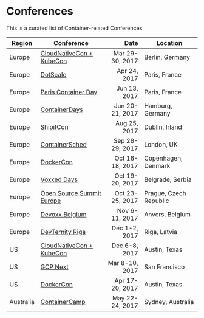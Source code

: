 # Conferences

This is a curated list of Container-related Conferences

| Region    | Conference                                                                                                                               |            Date | Location               |
| --------- | ---------------------------------------------------------------------------------------------------------------------------------------- | --------------: | ---------------------- |
| Europe    | [CloudNativeCon + KubeCon](https://events.linuxfoundation.org/events/cloudnativecon-and-kubecon-europe)                                  | Mar 29-30, 2017 | Berlin, Germany        |
| Europe    | [DotScale](https://www.dotscale.io/)                                                                                                     |    Apr 24, 2017 | Paris, France          |
| Europe    | [Paris Container Day](http://paris-container-day.fr/)                                                                                    |    Jun 13, 2017 | Paris, France          |
| Europe    | [ContainerDays](https://containerdays.io/)                                                                                               | Jun 20-21, 2017 | Hamburg, Germany       |
| Europe    | [ShipitCon](http://shipitcon.com/)                                                                                                       |    Aug 25, 2017 | Dublin, Irland         |
| Europe    | [ContainerSched](https://skillsmatter.com/conferences/8229-containersched-2017-the-conference-on-devops-cloud-containers-and-schedulers) | Sep 28-29, 2017 | London, UK             |
| Europe    | [DockerCon](https://blog.docker.com/2016/11/dockercon-returns-europe-2017/)                                                              | Oct 16-18, 2017 | Copenhagen, Denmark    |
| Europe    | [Voxxed Days](https://belgrade.voxxeddays.com/)                                                                                          | Oct 19-20, 2017 | Belgrade, Serbia       |
| Europe    | [Open Source Summit Europe](http://events.linuxfoundation.org/events/open-source-summit-europe)                                          | Oct 23-25, 2017 | Prague, Czech Republic |
| Europe    | [Devoxx Belgium](https://devoxx.com/)                                                                                                    |  Nov 6-11, 2017 | Anvers, Belgium        |
| Europe    | [DevTernity Riga](https://devternity.com/)                                                                                               |   Dec 1-2, 2017 | Riga, Latvia           |
| US        | [CloudNativeCon + KubeCon](https://events.linuxfoundation.org/events/cloudnativecon-and-kubecon-north-america)                           |   Dec 6-8, 2017 | Austin, Texas          |
| US        | [GCP Next](https://cloudnext.withgoogle.com/)                                                                                            |  Mar 8-10, 2017 | San Francisco          |
| US        | [DockerCon](http://2017.dockercon.com/)                                                                                                  | Apr 17-20, 2017 | Austin, Texas          |
| Australia | [ContainerCamp](https://2017.container.camp/au/)                                                                                         | May 22-24, 2017 | Sydney, Australia      |
